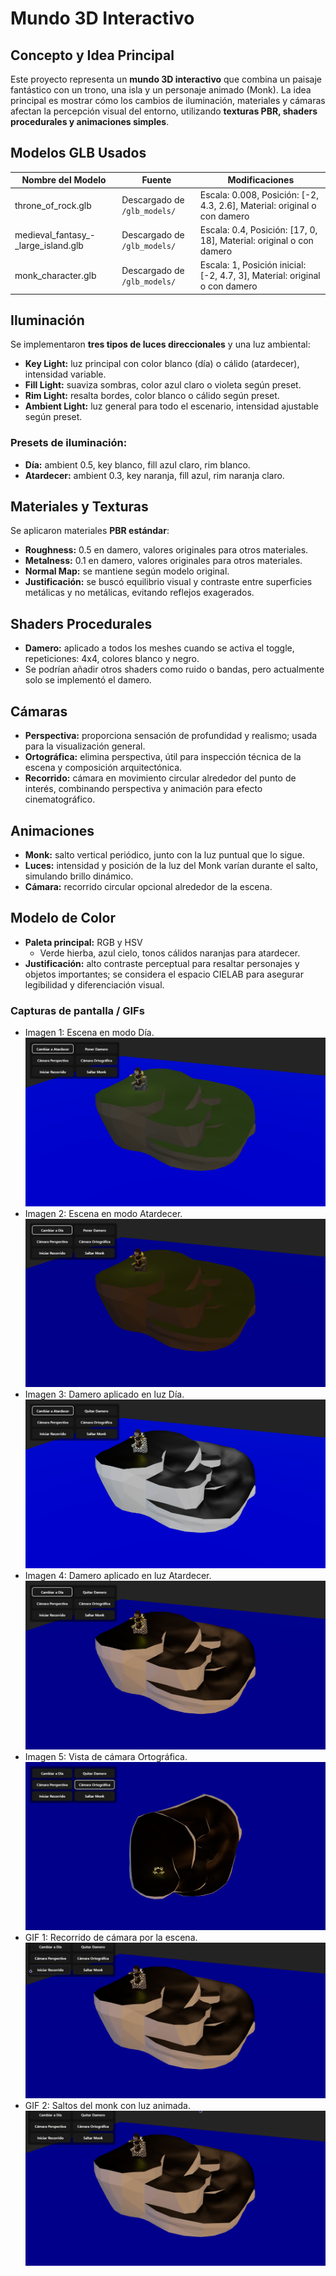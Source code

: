 # Mundo 3D Interactivo

## Concepto y Idea Principal
Este proyecto representa un **mundo 3D interactivo** que combina un paisaje fantástico con un trono, una isla y un personaje animado (Monk). La idea principal es mostrar cómo los cambios de iluminación, materiales y cámaras afectan la percepción visual del entorno, utilizando **texturas PBR, shaders procedurales y animaciones simples**.

## Modelos GLB Usados
| Nombre del Modelo | Fuente | Modificaciones |
|------------------|--------|----------------|
| throne_of_rock.glb | Descargado de `/glb_models/` | Escala: 0.008, Posición: [-2, 4.3, 2.6], Material: original o con damero |
| medieval_fantasy_-_large_island.glb | Descargado de `/glb_models/` | Escala: 0.4, Posición: [17, 0, 18], Material: original o con damero |
| monk_character.glb | Descargado de `/glb_models/` | Escala: 1, Posición inicial: [-2, 4.7, 3], Material: original o con damero |

## Iluminación
Se implementaron **tres tipos de luces direccionales** y una luz ambiental:
- **Key Light:** luz principal con color blanco (día) o cálido (atardecer), intensidad variable.
- **Fill Light:** suaviza sombras, color azul claro o violeta según preset.
- **Rim Light:** resalta bordes, color blanco o cálido según preset.
- **Ambient Light:** luz general para todo el escenario, intensidad ajustable según preset.

### Presets de iluminación:
- **Día:** ambient 0.5, key blanco, fill azul claro, rim blanco.
- **Atardecer:** ambient 0.3, key naranja, fill azul, rim naranja claro.

## Materiales y Texturas
Se aplicaron materiales **PBR estándar**:
- **Roughness:** 0.5 en damero, valores originales para otros materiales.
- **Metalness:** 0.1 en damero, valores originales para otros materiales.
- **Normal Map:** se mantiene según modelo original.
- **Justificación:** se buscó equilibrio visual y contraste entre superficies metálicas y no metálicas, evitando reflejos exagerados.

## Shaders Procedurales
- **Damero:** aplicado a todos los meshes cuando se activa el toggle, repeticiones: 4x4, colores blanco y negro.
- Se podrían añadir otros shaders como ruido o bandas, pero actualmente solo se implementó el damero.

## Cámaras
- **Perspectiva:** proporciona sensación de profundidad y realismo; usada para la visualización general.
- **Ortográfica:** elimina perspectiva, útil para inspección técnica de la escena y composición arquitectónica.
- **Recorrido:** cámara en movimiento circular alrededor del punto de interés, combinando perspectiva y animación para efecto cinematográfico.

## Animaciones
- **Monk:** salto vertical periódico, junto con la luz puntual que lo sigue.
- **Luces:** intensidad y posición de la luz del Monk varían durante el salto, simulando brillo dinámico.
- **Cámara:** recorrido circular opcional alrededor de la escena.

## Modelo de Color
- **Paleta principal:** RGB y HSV
  - Verde hierba, azul cielo, tonos cálidos naranjas para atardecer.
- **Justificación:** alto contraste perceptual para resaltar personajes y objetos importantes; se considera el espacio CIELAB para asegurar legibilidad y diferenciación visual.

### Capturas de pantalla / GIFs
- Imagen 1: Escena en modo Día.  <br>
![Día](threejs/Capturas/Dia.png)<br>
- Imagen 2: Escena en modo Atardecer.  <br>
![Atardecer](threejs/Capturas/Tarde.png)<br>
- Imagen 3: Damero aplicado en luz Día.  <br>
![Damero Día](threejs/Capturas/DameroDia.png)<br>
- Imagen 4: Damero aplicado en luz Atardecer.  <br>
![Damero Atardecer](threejs/Capturas/DameroTarde.png)<br>
- Imagen 5: Vista de cámara Ortográfica.  <br>
![Ortográfica](threejs/Capturas/Ortografica.png)<br>
- GIF 1: Recorrido de cámara por la escena.  <br>
![Recorrido](threejs/Capturas/Recorrido.gif)<br>
- GIF 2: Saltos del monk con luz animada.  <br>
![Saltos](threejs/Capturas/Saltos.gif)<br>
